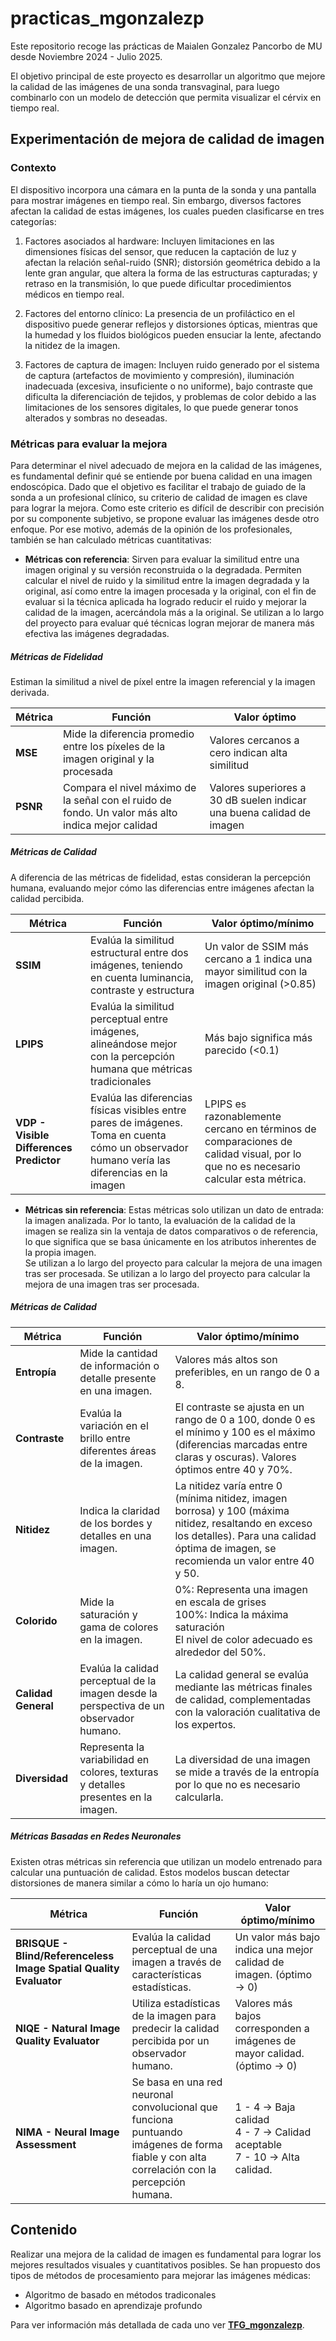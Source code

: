 # practicas_mgonzalezp

Este repositorio recoge las prácticas de Maialen Gonzalez Pancorbo de MU desde Noviembre 2024 - Julio 2025.

El objetivo principal de este proyecto es desarrollar un algoritmo que mejore la calidad de las imágenes de una sonda transvaginal, para luego combinarlo con un modelo de detección que permita visualizar el cérvix en tiempo real. 

## Experimentación de mejora de calidad de imagen

### Contexto
El dispositivo incorpora una cámara en la punta de la sonda y una pantalla para mostrar imágenes en tiempo real. Sin embargo, diversos factores afectan la calidad de estas imágenes, los cuales pueden clasificarse en tres categorías:

1. Factores asociados al hardware: Incluyen limitaciones en las dimensiones físicas del sensor, que reducen la captación de luz y afectan la relación señal-ruido (SNR); distorsión geométrica debido a la lente gran angular, que altera la forma de las estructuras capturadas; y retraso en la transmisión, lo que puede dificultar procedimientos médicos en tiempo real.

2. Factores del entorno clínico: La presencia de un profiláctico en el dispositivo puede generar reflejos y distorsiones ópticas, mientras que la humedad y los fluidos biológicos pueden ensuciar la lente, afectando la nitidez de la imagen.

3. Factores de captura de imagen: Incluyen ruido generado por el sistema de captura (artefactos de movimiento y compresión), iluminación inadecuada (excesiva, insuficiente o no uniforme), bajo contraste que dificulta la diferenciación de tejidos, y problemas de color debido a las limitaciones de los sensores digitales, lo que puede generar tonos alterados y sombras no deseadas.

### Métricas para evaluar la mejora
Para determinar el nivel adecuado de mejora en la calidad de las imágenes, es fundamental definir qué se entiende por buena calidad en una imagen endoscópica. Dado que el objetivo es facilitar el trabajo de guiado de la sonda a un profesional clínico, su criterio de calidad de imagen es clave para lograr la mejora. Como este criterio es difícil de describir con precisión por su componente subjetivo, se propone evaluar las imágenes desde otro enfoque. Por ese motivo, además de la opinión de los profesionales, también se han calculado métricas cuantitativas: 

- **Métricas con referencia**: Sirven para evaluar la similitud entre una imagen original y su versión reconstruida o la degradada. Permiten calcular el nivel de ruido y la similitud entre la imagen degradada y la original, así como entre la imagen procesada y la original, con el fin de evaluar si la técnica aplicada ha logrado reducir el ruido y mejorar la calidad de la imagen, acercándola más a la original. 
Se utilizan a lo largo del proyecto para evaluar qué técnicas logran mejorar de manera más efectiva las imágenes degradadas.


##### Métricas de Fidelidad
Estiman la similitud a nivel de píxel entre la imagen referencial y la imagen derivada.

| Métrica | Función | Valor óptimo |
| --- | --- | --- |
| **MSE** | Mide la diferencia promedio entre los píxeles de la imagen original y la procesada | Valores cercanos a cero indican alta similitud |
| **PSNR** | Compara el nivel máximo de la señal con el ruido de fondo. Un valor más alto indica mejor calidad | Valores superiores a 30 dB suelen indicar una buena calidad de imagen |

##### Métricas de Calidad
A diferencia de las métricas de fidelidad, estas consideran la percepción humana, evaluando mejor cómo las diferencias entre imágenes afectan la calidad percibida.

| Métrica | Función | Valor óptimo/mínimo |
| --- | --- | --- |
| **SSIM** | Evalúa la similitud estructural entre dos imágenes, teniendo en cuenta luminancia, contraste y estructura | Un valor de SSIM más cercano a 1 indica una mayor similitud con la imagen original (>0.85) |
| **LPIPS** | Evalúa la similitud perceptual entre imágenes, alineándose mejor con la percepción humana que métricas tradicionales | Más bajo significa más parecido (<0.1) |
| **VDP - Visible Differences Predictor** | Evalúa las diferencias físicas visibles entre pares de imágenes. Toma en cuenta cómo un observador humano vería las diferencias en la imagen | LPIPS es razonablemente cercano en términos de comparaciones de calidad visual, por lo que no es necesario calcular esta métrica. |



- **Métricas sin referencia**: Estas métricas solo utilizan un dato de entrada: la imagen analizada. Por lo tanto, la evaluación de la calidad de la imagen se realiza sin la ventaja de datos comparativos o de referencia, lo que significa que se basa únicamente en los atributos inherentes de la propia imagen.  
Se utilizan a lo largo del proyecto para calcular la mejora de una imagen tras ser procesada. 
Se utilizan a lo largo del proyecto para calcular la mejora de una imagen tras ser procesada. 



##### Métricas de Calidad

| Métrica | Función | Valor óptimo/mínimo |
| --- | --- | --- |
| **Entropía** | Mide la cantidad de información o detalle presente en una imagen. | Valores más altos son preferibles, en un rango de 0 a 8. |
| **Contraste** | Evalúa la variación en el brillo entre diferentes áreas de la imagen. | El contraste se ajusta en un rango de 0 a 100, donde 0 es el mínimo y 100 es el máximo (diferencias marcadas entre claras y oscuras). Valores óptimos entre 40 y 70%. |
| **Nitidez** | Indica la claridad de los bordes y detalles en una imagen. | La nitidez varía entre 0 (mínima nitidez, imagen borrosa) y 100 (máxima nitidez, resaltando en exceso los detalles). Para una calidad óptima de imagen, se recomienda un valor entre 40 y 50. |
| **Colorido** | Mide la saturación y gama de colores en la imagen. | 0%: Representa una imagen en escala de grises <br> 100%: Indica la máxima saturación <br> El nivel de color adecuado es alrededor del 50%. |
| **Calidad General** | Evalúa la calidad perceptual de la imagen desde la perspectiva de un observador humano. | La calidad general se evalúa mediante las métricas finales de calidad, complementadas con la valoración cualitativa de los expertos. |
| **Diversidad** | Representa la variabilidad en colores, texturas y detalles presentes en la imagen. | La diversidad de una imagen se mide a través de la entropía por lo que no es necesario calcularla. |

##### Métricas Basadas en Redes Neuronales

Existen otras métricas sin referencia que utilizan un modelo entrenado para calcular una puntuación de calidad. Estos modelos buscan detectar distorsiones de manera similar a cómo lo haría un ojo humano:

| Métrica | Función | Valor óptimo/mínimo |
| --- | --- | --- |
| **BRISQUE - Blind/Referenceless Image Spatial Quality Evaluator** | Evalúa la calidad perceptual de una imagen a través de características estadísticas. | Un valor más bajo indica una mejor calidad de imagen. (óptimo → 0) |
| **NIQE - Natural Image Quality Evaluator** | Utiliza estadísticas de la imagen para predecir la calidad percibida por un observador humano. | Valores más bajos corresponden a imágenes de mayor calidad. (óptimo → 0) |
| **NIMA - Neural Image Assessment** | Se basa en una red neuronal convolucional que funciona puntuando imágenes de forma fiable y con alta correlación con la percepción humana. | 1 - 4 → Baja calidad <br> 4 - 7 → Calidad aceptable <br> 7 - 10 → Alta calidad. |


## Contenido

Realizar una mejora de la calidad de imagen es fundamental para lograr los mejores resultados visuales y cuantitativos posibles. Se han propuesto dos tipos de métodos de procesamiento para mejorar las imágenes médicas:   

- Algoritmo de basado en métodos tradiconales
- Algoritmo basado en aprendizaje profundo

Para ver información más detallada de cada uno ver **[TFG_mgonzalezp](https://gitlab.com/vicomtech/v6/projects/VISUALIZE_INNITIUS/practicas_mgonzalezp/-/tree/features/TFG_mgonzalezp)**.


